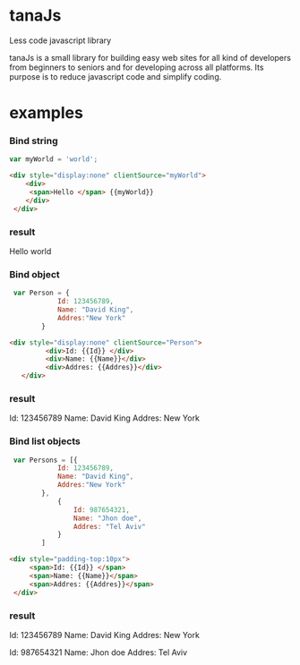# tanaJs
Less code javascript library

tanaJs is a small library for building easy web sites for all kind of developers from beginners to seniors 
and for developing across all platforms.
Its purpose is to reduce javascript code and simplify coding.

# examples

### Bind string 
```javascript
var myWorld = 'world';
```
```html
<div style="display:none" clientSource="myWorld">
    <div>           
     <span>Hello </span> {{myWorld}}
    </div> 
 </div>

```

### result

Hello world

### Bind object
```javascript
 var Person = {
            Id: 123456789,
            Name: "David King",
            Addres:"New York"
        }
```
```html
<div style="display:none" clientSource="Person">       
         <div>Id: {{Id}} </div>
         <div>Name: {{Name}}</div>  
         <div>Addres: {{Addres}}</div>  
   </div>

```
### result 
Id: 123456789
Name: David King
Addres: New York


### Bind list objects
```javascript
 var Persons = [{
            Id: 123456789,
            Name: "David King",
            Addres:"New York"
        },
            {
                Id: 987654321,
                Name: "Jhon doe",
                Addres: "Tel Aviv"
            }
        ]
```
```html
<div style="padding-top:10px">
     <span>Id: {{Id}} </span>
     <span>Name: {{Name}}</span>    
     <span>Addres: {{Addres}}</span>       
 </div>

```

### result 

Id: 123456789 Name: David King Addres: New York

Id: 987654321 Name: Jhon doe Addres: Tel Aviv


